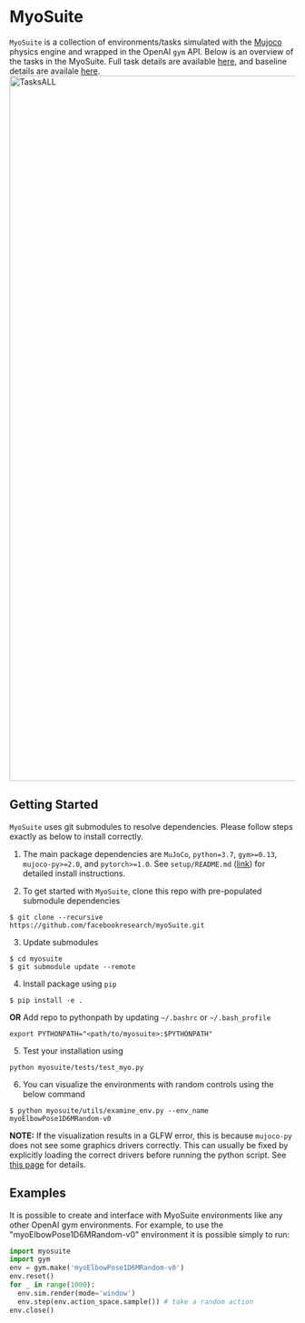 # MyoSuite
`MyoSuite` is a collection of environments/tasks simulated with the [Mujoco](http://www.mujoco.org/) physics engine and wrapped in the OpenAI `gym` API.
Below is an overview of the tasks in the MyoSuite. Full task details are available [here](myosuite/envs/myo/README.md), and baseline details are availale [here](myosuite/agents).
<img width="1240" alt="TasksALL" src="https://user-images.githubusercontent.com/23240128/135134038-1abec2a6-ee47-49fb-b886-34b909f9fc8c.png">


## Getting Started
`MyoSuite` uses git submodules to resolve dependencies. Please follow steps exactly as below to install correctly.

1. The main package dependencies are `MuJoCo`, `python=3.7`, `gym>=0.13`, `mujoco-py>=2.0`, and `pytorch>=1.0`. See `setup/README.md` ([link](setup/README.md)) for detailed install instructions.

2. To get started with `MyoSuite`, clone this repo with pre-populated submodule dependencies
```
$ git clone --recursive https://github.com/facebookresearch/myoSuite.git
```
3. Update submodules
```
$ cd myosuite
$ git submodule update --remote
```
4. Install package using `pip`
```
$ pip install -e .
```
**OR**
Add repo to pythonpath by updating `~/.bashrc` or `~/.bash_profile`
```
export PYTHONPATH="<path/to/myosuite>:$PYTHONPATH"
```
5. Test your installation using
```
python myosuite/tests/test_myo.py
```

6. You can visualize the environments with random controls using the below command
```
$ python myosuite/utils/examine_env.py --env_name myoElbowPose1D6MRandom-v0
```
**NOTE:** If the visualization results in a GLFW error, this is because `mujoco-py` does not see some graphics drivers correctly. This can usually be fixed by explicitly loading the correct drivers before running the python script. See [this page](setup/README.md#known-issues) for details.

## Examples
It is possible to create and interface with MyoSuite environments like any other OpenAI gym environments. For example, to use the "myoElbowPose1D6MRandom-v0" environment it is possible simply to run:

```python
import myosuite
import gym
env = gym.make('myoElbowPose1D6MRandom-v0')
env.reset()
for _ in range(1000):
  env.sim.render(mode='window')
  env.step(env.action_space.sample()) # take a random action
env.close()
```
